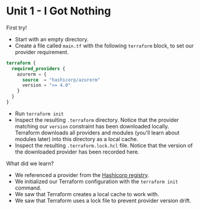 # Unit 1 - I Got Nothing

First try!
- Start with an empty directory.
- Create a file called `main.tf` with the following `terraform` block, to set our provider requirement.

```terraform
terraform {
  required_providers {
    azurerm = {
      source  = "hashicorp/azurerm"
      version = ">= 4.0"
    }
  }
}
```

- Run `terraform init`
- Inspect the resulting `.terraform` directory.
  Notice that the provider matching our `version` constraint has been downloaded locally.
  Terraform downloads all providers and modules (you'll learn about modules later) into this directory as a local cache.
- Inspect the resulting `.terraform.lock.hcl` file.
  Notice that the version of the downloaded provider has been recorded here.

What did we learn?
- We referenced a provider from the [Hashicorp registry](https://registry.terraform.io).
- We initialized our Terraform configuration with the `terraform init` command.
- We saw that Terraform creates a local cache to work with.
- We saw that Terraform uses a lock file to prevent provider version drift.
